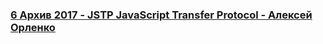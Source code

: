 ### [6 Архив 2017 - JSTP  JavaScript Transfer Protocol -  Алексей Орленко](https://www.youtube.com/watch?v=So-y0TGSjtI)

